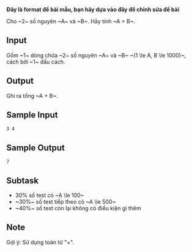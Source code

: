 **Đây là format đề bài mẫu, bạn hãy dựa vào đây để chỉnh sửa đề bài**

Cho ~2~ số nguyên ~A~ và ~B~. Hãy tính ~A + B~.

## Input

Gồm ~1~ dòng chứa ~2~ số nguyên ~A~ và ~B~ ~(1 \le A, B \le 1000)~, cách bởi ~1~ dấu cách.

## Output

Ghi ra tổng ~A + B~.

## Sample Input 
```
3 4
```

## Sample Output 
```
7
```

## Subtask
- 30% số test có ~A \le 100~
- ~30\%~ số test tiếp theo có ~A \le 500~
- ~40\%~ số test còn lại không có điều kiện gì thêm

## Note

Gợi ý: Sử dụng toán tử "+".
